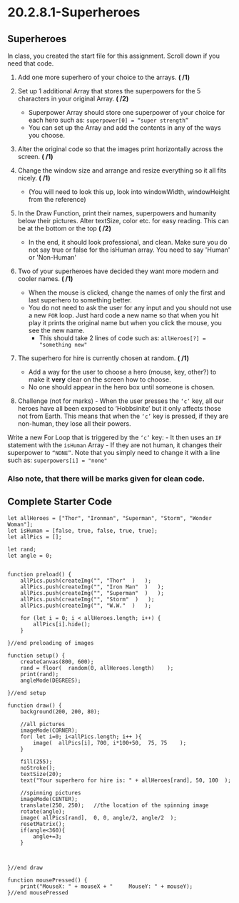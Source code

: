 # 20.2.8.1-Superheroes
## Superheroes

In class, you created the start file for this assignment. Scroll down if you need that code.

1. Add one more superhero of your choice to the arrays.   **( /1)**
2. Set up 1 additional Array that stores the superpowers for the 5 characters in your original Array.  **(  /2)**
   - Superpower Array should store one superpower of your choice for each hero such as:    `superpower[0] = “super strength”`
    -  You can set up the Array and add the contents in any of the ways you choose. 
3. Alter the original code so that the images print horizontally across the screen. **(  /1)**
4. Change the window size and arrange and resize everything so it all fits nicely. **(  /1)**
      - (You will need to look this up, look into windowWidth, windowHeight from the reference)
5. In the Draw Function, print their names, superpowers and humanity below their pictures.  Alter textSize, color etc. for easy reading. This can be at the bottom or the top **(  /2)**
    - In the end, it should look professional, and clean. Make sure you do not say true or false for the isHuman array. You need to say 'Human' or 'Non-Human'  
    
6. Two of your superheroes have decided they want more modern and cooler names. **(  /1)**
    - When the mouse is clicked, change the names of only the first and last superhero to something better. 
    - You do not need to ask the user for any input and you should not use a new `FOR` loop.  Just hard code a new name so that when you hit play it prints the original name but when you click the mouse, you see the new name. 
      - This should take 2 lines of code such as:  `allHeroes[?] = "something new"`


7. The superhero for hire is currently chosen at random.    **(  /1)**
    - Add a way for the user to choose a hero (mouse, key, other?) to make it **very** clear on the screen how to choose.  
    - No one should appear in the hero box until someone is chosen. 


8. Challenge (not for marks) - When the user presses the `‘c’` key, all our heroes have all been exposed to ‘Hobbsinite’ but it only affects those not from Earth.  This means that when the `‘c’` key is pressed, if they are non-human, they lose all their powers.  

  Write a new For Loop that is triggered by the `‘c’` key:
    - It then uses an `IF` statement with the `isHuman` Array
    - If they are not human, it changes their superpower to `“NONE”`.  Note that you simply need to change it with a line such as:  `superpowers[i] = "none"`

### Also note, that there will be marks given for clean code. 


## Complete Starter Code
```
let allHeroes = ["Thor", "Ironman", "Superman", "Storm", "Wonder Woman"];
let isHuman = [false, true, false, true, true];
let allPics = [];

let rand;
let angle = 0;


function preload() {
    allPics.push(createImg("", "Thor"  )   );
    allPics.push(createImg("", "Iron Man"  )   );
    allPics.push(createImg("", "Superman"  )   );
    allPics.push(createImg("", "Storm"  )   );
    allPics.push(createImg("", "W.W."  )   );

    for (let i = 0; i < allHeroes.length; i++) {
        allPics[i].hide();
    }

}//end preloading of images

function setup() {
    createCanvas(800, 600);
    rand = floor(  random(0, allHeroes.length)    );
    print(rand);
    angleMode(DEGREES);

}//end setup

function draw() {
    background(200, 200, 80);

    //all pictures
    imageMode(CORNER);
    for( let i=0; i<allPics.length; i++ ){
        image(  allPics[i], 700, i*100+50,  75, 75    );
    }

    fill(255);
    noStroke();
    textSize(20);
    text("Your superhero for hire is: " + allHeroes[rand], 50, 100  );

    //spinning pictures
    imageMode(CENTER);
    translate(250, 250);   //the location of the spinning image
    rotate(angle);
    image( allPics[rand],  0, 0, angle/2, angle/2  );
    resetMatrix();
    if(angle<360){
        angle+=3;
    }
    


}//end draw

function mousePressed() {
    print("MouseX: " + mouseX + "     MouseY: " + mouseY);
}//end mousePressed


```
